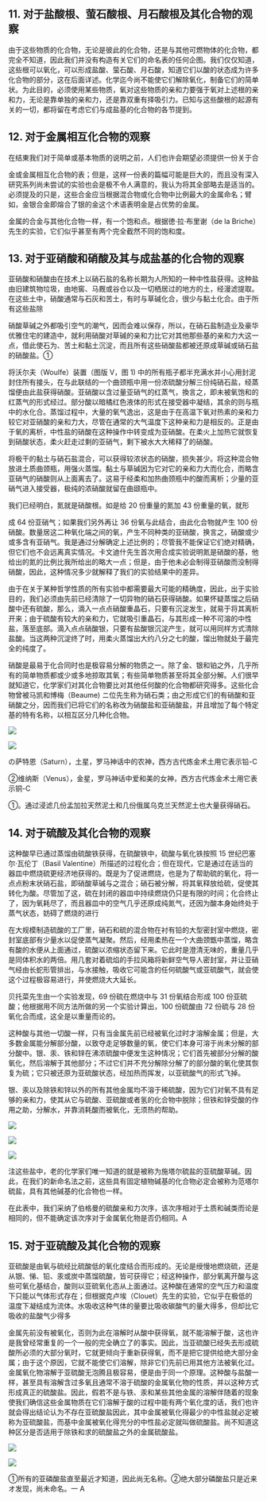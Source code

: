 ## 11. 对于盐酸根、萤石酸根、月石酸根及其化合物的观察

由于这些物质的化合物，无论是彼此的化合物，还是与其他可燃物体的化合物，都完全不知道，因此我们并没有构造有关它们的命名表的任何企图。我们仅仅知道，这些根可以氧化，可以形成盐酸、萤石酸、月石酸，知道它们以酸的状态成为许多化合物的部分，这在后面详述。化学迄今尚不能使它们解除氧化，制备它们的简单状。为此目的，必须使用某些物质，氧对这些物质的亲和力要强于氧对上述根的亲和力，无论是靠单独的亲和力，还是靠双重有择吸引力。已知与这些酸根的起源有关的一切，都将留在考虑它们与成盐基的化合物的各节提到。

## 12. 对于金属相互化合物的观察

在结東我们对于简单或基本物质的说明之前，人们也许会期望必须提供一份关于合

金或金属相互化合物的表；但是，这样一份表的篇幅可能是巨大的，而且没有深入研究系列尚未尝试的实验也会是极不令人满意的，我认为将其全部略去是适当的。必须提及的只是，这些合金应当根据混合物或化合物中比例最大的金属命名；臂如，金银合金即熔合了银的金这个术语表明金是占优势的金属。

金属的合金与其他化合物一样，有一个饱和点。根据徳·拉·布里谢（de la Briche）先生的实验，它们似乎甚至有两个完全截然不同的饱和度。

## 13. 对于亚硝酸和硝酸及其与成盐基的化合物的观察

亚硝酸和硝酸由在技术上以硝石盐的名称长期为人所知的一种中性盐获得。这种盐由旧建筑物垃圾，由地窖、马厩或谷仓以及一切栖居过的地方的土，经漫滤提取。在这些土中，硝酸通常与石灰和苦土，有时与草碱化合，很少与黏土化合。由于所有这些盐除

硝酸草碱之外都吸引空气的潮气，因而会难以保存，所以，在硝石盐制造业及豪华优雅住宅的建造中，就利用硝酸对草碱的亲和力比它对其他那些基的亲和力大这一点，借此使石为、苦土和黏土沉淀，而且所有这些硝酸盐都被还原成草碱或硝石盐的硝酸盐。①

将沃尔夫（Woulfe）装置（图版 V，图 1) 中的所有瓶子都半充满水并小心用封泥封住所有接头，在与此联结的一个曲颈瓶中用一份浓硫酸分解三份纯硝石盐，经蒸馏便由此盐获得硝酸。亚硝酸以含过量亚硝气的红蒸气，換言之，即未被氧饱和的红蒸气的形式经过。部分酸以暗橘红色液体的形式在接受器中凝结，其余的则与瓶中的水化合。蒸馏过程中，大量的氧气逸出，这是由于在高温下氧对热素的亲和力较它对亚硝酸的亲和力大，尽管在通常的大气温度下这种亲和力是相反的。正是由于氧的离析，中性盐的硝酸在这种操作中转变成为亚硝酸。在柔火上加热它就恢复到硝酸状态，柔火赶走过剩的亚硝气，剩下被水大大稀释了的硝酸。

将极干的黏土与硝石盐混合，可以获得较浓状态的硝酸，损失甚少。将这种混合物放进土质曲颈瓶，用强火蒸馏。黏土与草碱因为它对它的亲和力大而化合，而略含亚硝气的硝酸则从上面离去了。这易于经柔和加热曲颈瓶中的酸而离析；少量的亚硝气进入接受器，极纯的浓硝酸就留在曲颋瓶中。

我们已经明白，氮就是硝酸根。如是给 20 份重量的氮加 43 份重量的氧，就形

成 64 份亚硝气；如果我们另外再让 36 份氧与此结合，由此化合物就产生 100 份硝酸。数量居这二种氧化端之间的氧，产生不同种类的亚硝酸，换言之，硝酸或少或多含有亚硝气。我是通过分解确定上述比例的；尽管我不能保证它们绝对精确，但它们也不会远离真实情况。卡文迪什先生首次用合成实验说明氮是硝酸的基，他给出的氮的比例比我所给出的略大一点；但是，由于他未必会制得亚硝酸而没制得硝酸，因此，这种情况多少就解释了我们的实验结果中的差异。

由于在关于某种哲学性质的所有实验中都需要最大可能的精确度，因此，出于实验目的，我们必须由先前已经清除了一切异物的硝石获得硝酸。如果怀疑蒸馏之后硝酸中还有硫酸，那么，滴入一点点硝酸重晶石，只要有沉淀发生，就易于将其离析开来；由于硫酸有较大的亲和力，它就吸引重晶石，与其形成一种不可溶的中性盐，落至底部。滴入点点硝酸银，只要有盐酸银沉淀产生，就可以用同样方式清除盐酸。当这两种沉淀终了时，用柔火蒸馏出大约八分之七的酸，馏出物就处于最完全的纯度了。

硝酸是最易于化合同时也是极容易分解的物质之一。除了金、银和铂之外，几乎所有的简单物质都或少或多地掠取其氧；有些简单物质甚至将其全部分解。人们很早就知道它，化学家们对其化合物要比对其他任何酸的化合物都研究得多。这些化合物曾被马凯和博梅（Beaume) ニ位先生称为硝石类；由之形成它们的有硝酸和亚硝酸之分，因而我们已将它们的名称改为硝酸盐和亚硝酸盐，并且增加了每个特定基的特有名称，以相互区分几种化合物。

![](https://raw.githubusercontent.com/dalong0514/selfstudy/master/图片链接/化工书籍/2019332.PNG)

![](https://raw.githubusercontent.com/dalong0514/selfstudy/master/图片链接/化工书籍/2019333.PNG)

の萨特恩（Saturn），土星，罗马神话中的农神，西方古代炼金术土用它表示铅-C

②维纳斯（Venus），金星，罗马神话中爱和美的女神，西方古代炼金术士用它表示铜-C

①。通过浸滤几份孟加拉天然泥土和几份俄属乌克兰天然泥土也大量获得硝石。

## 14. 对于硫酸及其化合物的观察

这种酸早已通过蒸馏由硫酸铁获得，在硫酸铁中，硫酸与氧化铁按照 15 世纪巴塞尔·瓦伦丁（Basil Valentine）所描述的过程化合；但在现代，它是通过在适当的器皿中燃烧硫更经济地获得的。既是为了促进燃烧，也是为了帮助硫的氧化，将一点点粉末状硝石盐，即硝酸草碱与之混合；硝石被分解，将其氧释放给硫，促使其转化为酸。尽管加了这，硫在封闭的器皿中持续燃烧仍只是有限的时间；化合终止了，因为氧耗尽了，而且器皿中的空气几乎还原成纯氮气，还因为酸本身始终处于蒸气状态，妨碍了燃烧的进行

在大规模制造硫酸的工厂里，硝石和硫的混合物在衬有铅的大型密封室中燃烧，密封室底部有少量水以促使蒸气凝聚。然后，经用柔热在一个大曲颈甑中蒸馏，略含有酸的水便从上面通过，硫酸以浓缩状态留下来。它此时是澄清无味的，重量几乎是同体积水的两倍。用几套对着硫焰的手拉风箱将新鲜空气导人密封室，并让亚硝气经由长蛇形管排出，与水接触，吸收它可能含的任何硫酸气或亚硫酸气，就会使这个过程极容易进行，并使燃烧大大延长。

贝托菜先生由一个实验发现，69 份硫在燃烧中与 31 份氧结合形成 100 份亚硫酸；他根据用不同方法所做的另一个实验计算出，100 份硫酸由 72 份硫与 28 份氧化合而成，这全是以重量而论的。

这种酸与其他一切酸一样，只有当金属先前已经被氧化过时才溶解金属；但是，大多数金属能分解部分酸，以致夺走足够数量的氧，使它们本身可溶于尚未分解的部分酸中。银、汞、铁和锌在沸浓硫酸中便发生这种情况；它们首先被部分分解的酸氧化，然后溶解于其他部分；不过它们并不充分解除分解了的部分酸的氧化使其恢复为硫；它只被还原为亚硫酸状态，经加热而挥发，以亚硫酸气的形式飞掉。

银、汞以及除铁和锌以外的所有其他金属均不溶于稀硫酸，因为它们对氧不具有足够的亲和力，使其从它与硫酸、亚硫酸或者氢的化合物中脱除；但铁和锌受酸的作用之助，分解水，并靠消耗酸而被氧化，无须热的帮助。

![](https://raw.githubusercontent.com/dalong0514/selfstudy/master/图片链接/化工书籍/2019334.PNG)

![](https://raw.githubusercontent.com/dalong0514/selfstudy/master/图片链接/化工书籍/2019335.PNG)

![](https://raw.githubusercontent.com/dalong0514/selfstudy/master/图片链接/化工书籍/2019336.PNG)

注这些盐中，老的化学家们唯一知道的就是被称为施塔尔硫盐的亚硫酸草碱。因此，在我们的新命名法之前，这些具有固定植物碱基的化合物必定会被称为范塔尔硫盐，具有其他碱基的化合物也一样。

在此表中，我们采纳了伯格曼的硫酸亲和力次序，该次序相对于土质和碱类而论是相同的，但不能确定该次序对于金属氧化物是否仍相同。A

## 15. 对于亚硫酸及其化合物的观察

亚硫酸是由氧与硫经比硫酸低的氧化度结合而形成的。无论是绶慢地燃烧硫，还是从银、悌、铅、汞或炭中蒸馏硫酸，皆可获得它；经这种操作，部分氧离开酸与这些可氧化基结合，酸则以亚硫氧化态从上面通过。这种酸在通常的空气压力和温度下只能以气体形式存在；但根据克卢埃（Clouet）先生的实验，它似乎在极低的温度下凝结成为流体。水吸收这种气体的量要比吸收碳酸气的量大得多，但却比它吸收的盐酸气少得多

金属先前没有被氧化，否则为此在溶解时从酸中获得氧，就不能溶解于酸，这也许是我曾经常重复的一个一般的完全确立了的事实。因此，当亚硫酸已经失去形成硫酸所必须的大部分氧时，它就更倾向于重新获得氧，而不是把它提供给绝大部分金属；由于这个原因，它就不能使它们溶解，除非它们先前已用其他方法被氧化过。金属氧化物溶解于亚硫酸无泡腾且极容易，便是由于同一个原理。这种酸与盐酸一样，甚至具有溶解含过多氧且通常不溶于硫酸的金属氧化物的性质，并以这种方式形成真正的硫酸盐。因此，假若不是与铁、汞和某些其他金属的溶解伴随着的现象使我们确信这些金属物质在它们溶解于酸的过程中能有两个氧化度的话，我们也许就会得出结论认为不存在亚硫酸盐因此，其中金属被氧化得最少的中性盐就必定被称为亚硫酸盐，而基中金属被氧化得充分的中性盐必定就叫做硫酸盐。尚不知道这种区分是否适用于除铁和求的硫酸盐之外的金属硫酸盐。

![](https://raw.githubusercontent.com/dalong0514/selfstudy/master/图片链接/化工书籍/2019337.PNG)

![](https://raw.githubusercontent.com/dalong0514/selfstudy/master/图片链接/化工书籍/2019338.PNG)

①所有的亚磷酸盐直至最近才知道，因此尚无名称。②绝大部分磷酸盐只是近来オ发现，尚未命名。一 A